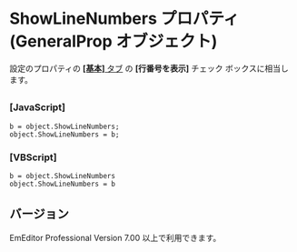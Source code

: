 # ShowLineNumbers プロパティ (GeneralProp オブジェクト)

設定のプロパティの [**\[基本\]** タブ](../../dlg/properties/general/index) の **\[行番号を表示\]** チェック ボックスに相当します。

## 

### \[JavaScript\]

```
b = object.ShowLineNumbers;
object.ShowLineNumbers = b;
```

### \[VBScript\]

```
b = object.ShowLineNumbers
object.ShowLineNumbers = b
```

## バージョン

EmEditor Professional Version 7.00 以上で利用できます。
